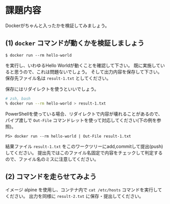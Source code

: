 # 課題内容

Dockerがちゃんと入ったかを検証してみましょう。

##  (1)  `docker` コマンドが動くかを検証しましょう

```
$ docker run --rm hello-world
```

を実行し、いわゆるHello Worldが動くことを確認して下さい。
既に実施していると思うので、これは問題ないでしょう。
そして出力内容を保存して下さい。
保存先ファイル名は `result-1.txt` としてください。

保存にはリダイレクトを使うといいでしょう。

```bash
# zsh, bash
% docker run --rm hello-world > result-1.txt
```

PowerShellを使っている場合、リダイレクトで内容が壊れることがあるので、パイプ渡しで `Out-File` コマンドレットを使って対応してください(下の例を参照)。

```pwsh
PS> docker run --rm hello-world | Out-File result-1.txt
```

結果ファイル `result-1.txt` をこのワークツリーにadd,commitして提出(push)してください。
提出先ではこのファイル名固定で内容をチェックして判定するので、ファイル名のミスに注意してください。

## (2) コマンドを走らせてみよう

イメージ alpine を使用し、コンテナ内で `cat /etc/hosts` コマンドを実行してください。
出力を同様に `result-2.txt` に保存・提出してください。
